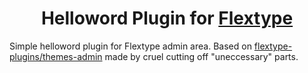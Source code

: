 <h1 align="center">Helloword Plugin for <a href="https://flextype.org/">Flextype</a></h1>
<p>Simple helloword plugin for Flextype admin area. Based on <a href="https://github.com/flextype-plugins/themes-admin">flextype-plugins/themes-admin</a> made by cruel cutting off "uneccessary" parts.</p>